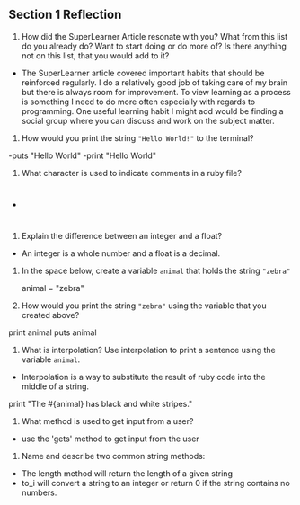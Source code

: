## Section 1 Reflection

1. How did the SuperLearner Article resonate with you? What from this list do you already do? Want to start doing or do more of? Is there anything not on this list, that you would add to it?

  - The SuperLearner article covered important habits that should be reinforced regularly. I do a relatively good job of taking care of my brain but there is always room for improvement. To view learning as a process is something I need to do more often especially with regards to programming. One useful learning habit I might add would be finding a social group where you can discuss and work on the subject matter.

1. How would you print the string `"Hello World!"` to the terminal?

  -puts "Hello World"
  -print "Hello World"

1. What character is used to indicate comments in a ruby file?
  - #

1. Explain the difference between an integer and a float?

  - An integer is a whole number and a float is a decimal.

1. In the space below, create a variable `animal` that holds the string `"zebra"`

   animal = "zebra"

1. How would you print the string `"zebra"` using the variable that you created above?

  print animal
  puts animal

1. What is interpolation? Use interpolation to print a sentence using the variable `animal`.

  - Interpolation is a way to substitute the result of ruby code into the middle of a string.

  print "The #{animal} has black and white stripes."

1. What method is used to get input from a user?

  - use the 'gets' method to get input from the user

1. Name and describe two common string methods:
  - The length method will return the length of a given string
  - to_i will convert a string to an integer or return 0 if the string contains no numbers.
